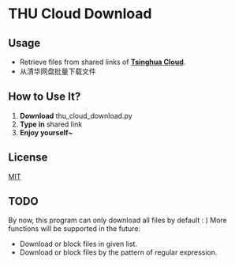 # THU Cloud Download

## Usage
- Retrieve files from shared links of [**Tsinghua Cloud**][tsinghua_cloud].
- 从清华网盘批量下载文件

[tsinghua_cloud]: https://cloud.tsinghua.edu.cn

## How to Use It?
1. **Download** thu_cloud_download.py
2. **Type in** shared link
2. **Enjoy yourself~**

## License
[MIT][mit_licence]

[mit_licence]: https://github.com/zqthu/thu_cloud_download/blob/master/LICENSE

## TODO
By now, this program can only download all files by default : )
More functions will be supported in the future:

- Download or block files in given list.
- Download or block files by the pattern of regular expression.
